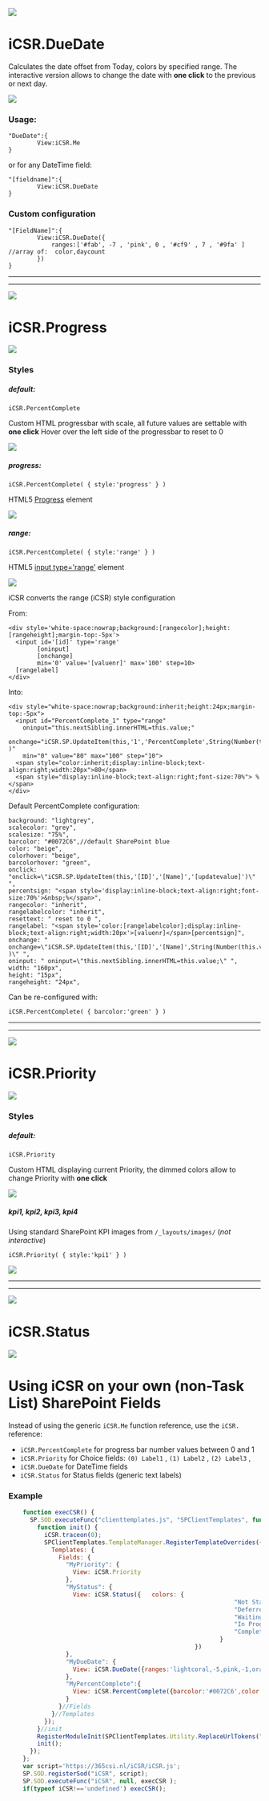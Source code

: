 ![](https://365csi.nl/iCSR/iCSR_names_DateTime.png)

# iCSR.DueDate

Calculates the date offset from Today, colors by specified range. The interactive version allows to change the date with **one click** to the previous or next day.

![](https://365csi.nl/iCSR/images/duedate.jpg)

### Usage:
    "DueDate":{
            View:iCSR.Me
    }

or for any DateTime field:

    "[fieldname]":{
            View:iCSR.DueDate
    }

### Custom configuration

    "[FieldName]":{
            View:iCSR.DueDate({
                ranges:['#fab', -7 , 'pink', 0 , '#cf9' , 7 , '#9fa' ] //array of:  color,daycount
            })
    }

---
---

![](https://365csi.nl/iCSR/iCSR_names_Progress.png)

# iCSR.Progress

![](https://365csi.nl/iCSR/images/progress.jpg)

### Styles

##### default:

    iCSR.PercentComplete

Custom HTML progressbar with scale, all future values are settable with **one click**
Hover over the left side of the progressbar to reset to 0

![](http://i.imgur.com/RlzWYNs.jpg)

##### progress:

    iCSR.PercentComplete( { style:'progress' } )

HTML5 [Progress](https://css-tricks.com/html5-progress-element/) element

![](http://i.imgur.com/IqnlXcP.jpg)

##### range:

    iCSR.PercentComplete( { style:'range' } )

HTML5 [input type='range'](http://www.wufoo.com/html5/types/8-range.html) element

![](http://i.imgur.com/OseXPAe.jpg)

iCSR converts the range (iCSR) style configuration

From:

    <div style='white-space:nowrap;background:[rangecolor];height:[rangeheight];margin-top:-5px'>
      <input id='[id]' type='range'
            [oninput]
            [onchange]
            min='0' value='[valuenr]' max='100' step=10>
      [rangelabel]
    </div>

Into:

    <div style="white-space:nowrap;background:inherit;height:24px;margin-top:-5px">
      <input id="PercentComplete_1" type="range"
		oninput="this.nextSibling.innerHTML=this.value;"
		onchange="iCSR.SP.UpdateItem(this,'1','PercentComplete',String(Number(this.value)/100) )"
		min="0" value="80" max="100" step="10">
	  <span style="color:inherit;display:inline-block;text-align:right;width:20px">80</span>
	  <span style="display:inline-block;text-align:right;font-size:70%"> %</span>
    </div>


Default PercentComplete configuration:

    background: "lightgrey",
    scalecolor: "grey",
    scalesize: "75%",
    barcolor: "#0072C6",//default SharePoint blue
    color: "beige",
    colorhover: "beige",
    barcolorhover: "green",
    onclick: "onclick=\"iCSR.SP.UpdateItem(this,'[ID]','[Name]','[updatevalue]')\" ",
    percentsign: "<span style='display:inline-block;text-align:right;font-size:70%'>&nbsp;%</span>",
    rangecolor: "inherit",
    rangelabelcolor: "inherit",
    resettext: " reset to 0 ",
    rangelabel: "<span style='color:[rangelabelcolor];display:inline-block;text-align:right;width:20px'>[valuenr]</span>[percentsign]",
    onchange: " onchange=\"iCSR.SP.UpdateItem(this,'[ID]','[Name]',String(Number(this.value)/100) )\" ",
    oninput: " oninput=\"this.nextSibling.innerHTML=this.value;\" ",
    width: "160px",
    height: "15px",
    rangeheight: "24px",

Can be re-configured with:

    iCSR.PercentComplete( { barcolor:'green' } )


---
---



![](https://365csi.nl/iCSR/iCSR_names_Priority.png)

# iCSR.Priority

![](https://365csi.nl/iCSR/images/priority.jpg)

### Styles

##### default:

    iCSR.Priority


Custom HTML displaying current Priority, the dimmed colors allow to change Priority with **one click**

![](http://i.imgur.com/uLtjDnu.jpg)


##### kpi1, kpi2, kpi3, kpi4

Using standard SharePoint KPI images from ``/_layouts/images/`` (_not interactive_)

    iCSR.Priority( { style:'kpi1' } )

![](http://i.imgur.com/ZttliEO.jpg)

---
---


![](https://365csi.nl/iCSR/iCSR_names_Status.png)

# iCSR.Status

![](https://365csi.nl/iCSR/images/status.jpg)


# Using iCSR on your own (non-Task List) SharePoint Fields

Instead of using the generic ``iCSR.Me`` function reference, use the ``iCSR.`` reference:

* ``iCSR.PercentComplete`` for progress bar number values between 0 and 1
* ``iCSR.Priority`` for Choice fields: ``(0) Label1`` , ``(1) Label2`` , ``(2) Label3`` ,
* ``iCSR.DueDate`` for DateTime fields
* ``iCSR.Status`` for Status fields (generic text labels)

### Example

```javascript
    function execCSR() {
      SP.SOD.executeFunc("clienttemplates.js", "SPClientTemplates", function() {
        function init() {
          iCSR.traceon(0);
          SPClientTemplates.TemplateManager.RegisterTemplateOverrides({
            Templates: {
              Fields: {
                "MyPriority": {
                  View: iCSR.Priority
                },
                "MyStatus": {
                  View: iCSR.Status({   colors: {
                                                               "Not Started": 'lightgray',
                                                               "Deferred": 'pink',
                                                               "Waiting on someone else": 'gold',
                                                               "In Progress": 'orange',
                                                               "Completed": 'lightgreen'
                                                           }
                                                    })
                },
                "MyDueDate": {
                  View: iCSR.DueDate({ranges:'lightcoral,-5,pink,-1,orange,0,lightgreen,5,lightgreen'})
                },
                "MyPercentComplete":{
                  View: iCSR.PercentComplete({barcolor:'#0072C6',color:'beige'})
                }
              }//Fields
            }//Templates
          });
        }//init
        RegisterModuleInit(SPClientTemplates.Utility.ReplaceUrlTokens("~siteCollection/Style Library/csr_test.js"), init);
        init();
      });
    };
    var script='https://365csi.nl/iCSR/iCSR.js';
    SP.SOD.registerSod("iCSR", script);
    SP.SOD.executeFunc("iCSR", null, execCSR );
    if(typeof iCSR!=='undefined') execCSR();
```